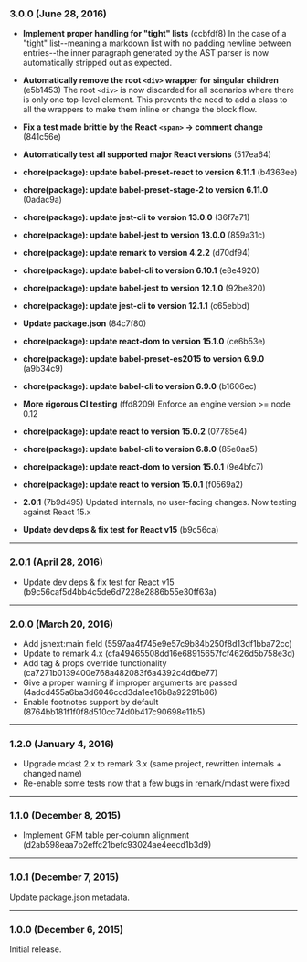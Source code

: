 ### 3.0.0 (June 28, 2016)

- __Implement proper handling for "tight" lists__ (ccbfdf8) In the case of a "tight" list--meaning a markdown list with no padding newline between entries--the inner paragraph generated by the AST parser is now automatically stripped out as expected.

- __Automatically remove the root `<div>` wrapper for singular children__ (e5b1453) The root `<div>` is now discarded for all scenarios where there is only one top-level element. This prevents the need to add a class to all the wrappers to make them inline or change the block flow.

- __Fix a test made brittle by the React `<span>` -> comment change__ (841c56e)
- __Automatically test all supported major React versions__ (517ea64)
- __chore(package): update babel-preset-react to version 6.11.1__ (b4363ee)
- __chore(package): update babel-preset-stage-2 to version 6.11.0__ (0adac9a)
- __chore(package): update jest-cli to version 13.0.0__ (36f7a71)
- __chore(package): update babel-jest to version 13.0.0__ (859a31c)
- __chore(package): update remark to version 4.2.2__ (d70df94)
- __chore(package): update babel-cli to version 6.10.1__ (e8e4920)
- __chore(package): update babel-jest to version 12.1.0__ (92be820)
- __chore(package): update jest-cli to version 12.1.1__ (c65ebbd)
- __Update package.json__ (84c7f80)
- __chore(package): update react-dom to version 15.1.0__ (ce6b53e)
- __chore(package): update babel-preset-es2015 to version 6.9.0__ (a9b34c9)
- __chore(package): update babel-cli to version 6.9.0__ (b1606ec)
- __More rigorous CI testing__ (ffd8209) Enforce an engine version >= node 0.12 
- __chore(package): update react to version 15.0.2__ (07785e4)
- __chore(package): update babel-cli to version 6.8.0__ (85e0aa5)
- __chore(package): update react-dom to version 15.0.1__ (9e4bfc7)
- __chore(package): update react to version 15.0.1__ (f0569a2)
- __2.0.1__ (7b9d495) Updated internals, no user-facing changes. Now testing against React 15.x 
- __Update dev deps & fix test for React v15__ (b9c56ca)

---

### 2.0.1 (April 28, 2016)

- Update dev deps & fix test for React v15 (b9c56caf5d4bb4c5de6d7228e2886b55e30ff63a)

---

### 2.0.0 (March 20, 2016)

- Add jsnext:main field (5597aa4f745e9e57c9b84b250f8d13df1bba72cc)
- Update to remark 4.x (cfa49465508dd16e68915657fcf4626d5b758e3d)
- Add tag & props override functionality (ca7271b0139400e768a482083f6a4392c4d6be77)
- Give a proper warning if improper arguments are passed (4adcd455a6ba3d6046ccd3da1ee16b8a92291b86)
- Enable footnotes support by default (8764bb181f1f0f8d510cc74d0b417c90698e11b5)

---

### 1.2.0 (January 4, 2016)

- Upgrade mdast 2.x to remark 3.x (same project, rewritten internals + changed name)
- Re-enable some tests now that a few bugs in remark/mdast were fixed

---

### 1.1.0 (December 8, 2015)

- Implement GFM table per-column alignment (d2ab598eaa7b2effc21befc93024ae4eecd1b3d9)

---

### 1.0.1 (December 7, 2015)

Update package.json metadata.

---

### 1.0.0 (December 6, 2015)

Initial release.

